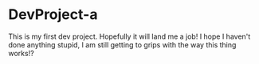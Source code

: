 # DevProject-a

This is my first dev project. Hopefully it will land me a job! I hope I haven't done anything stupid, I am still getting to grips with the way this thing works!?
